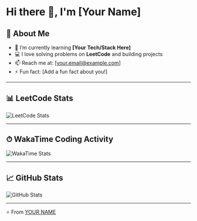 # Hi there 👋, I'm [Your Name]

## 🚀 About Me
- 🌱 I’m currently learning **[Your Tech/Stack Here]**
- 💻 I love solving problems on **LeetCode** and building projects
- 📫 Reach me at: [your.email@example.com]
- ⚡ Fun fact: [Add a fun fact about you!]

---

## 📊 LeetCode Stats
![LeetCode Stats](https://leetcard.jacoblin.cool/YOUR_LEETCODE_USERNAME?theme=dark&font=Karma&ext=contest)

---

## ⏱ WakaTime Coding Activity
![WakaTime Stats](https://github-readme-stats.vercel.app/api/wakatime?username=YOUR_WAKATIME_USERNAME&theme=dark)

---

## 📈 GitHub Stats
![GitHub Stats](https://github-readme-stats.vercel.app/api?username=YOUR_GITHUB_USERNAME&show_icons=true&theme=dark)

---
⭐️ From [YOUR NAME](https://github.com/YOUR_GITHUB_USERNAME)
